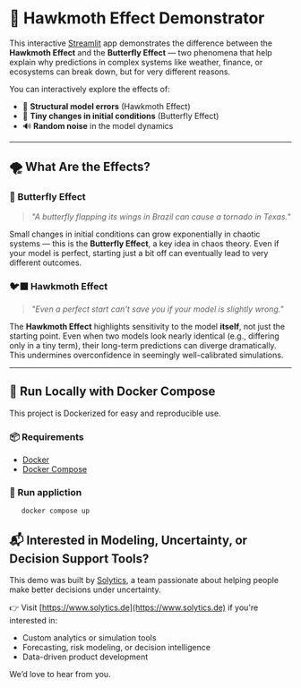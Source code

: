 # 🦋 Hawkmoth Effect Demonstrator

This interactive [Streamlit](https://streamlit.io) app demonstrates the difference between the **Hawkmoth Effect** and the **Butterfly Effect** — two phenomena that help explain why predictions in complex systems like weather, finance, or ecosystems can break down, but for very different reasons.

You can interactively explore the effects of:
- 🔧 **Structural model errors** (Hawkmoth Effect)
- 🐛 **Tiny changes in initial conditions** (Butterfly Effect)
- 🔊 **Random noise** in the model dynamics

---

## 🌪️ What Are the Effects?

### 🦋 Butterfly Effect

> *"A butterfly flapping its wings in Brazil can cause a tornado in Texas."*

Small changes in initial conditions can grow exponentially in chaotic systems — this is the **Butterfly Effect**, a key idea in chaos theory. Even if your model is perfect, starting just a bit off can eventually lead to very different outcomes.

### 🐦‍⬛ Hawkmoth Effect

> *"Even a perfect start can't save you if your model is slightly wrong."*

The **Hawkmoth Effect** highlights sensitivity to the model **itself**, not just the starting point. Even when two models look nearly identical (e.g., differing only in a tiny term), their long-term predictions can diverge dramatically. This undermines overconfidence in seemingly well-calibrated simulations.

---

## 🚀 Run Locally with Docker Compose

This project is Dockerized for easy and reproducible use.

### 📦 Requirements

- [Docker](https://www.docker.com/)
- [Docker Compose](https://docs.docker.com/compose/)

### 🏁 Run appliction


```bash
   docker compose up
```
   
## 📬 Interested in Modeling, Uncertainty, or Decision Support Tools?

This demo was built by [Solytics](https://www.solytics.de), a team passionate about helping people make better decisions under uncertainty.

👉 Visit [https://www.solytics.de](https://www.solytics.de) if you're interested in:
- Custom analytics or simulation tools  
- Forecasting, risk modeling, or decision intelligence  
- Data-driven product development  

We’d love to hear from you.

